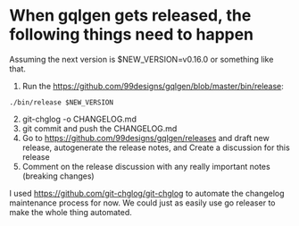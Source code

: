 # When gqlgen gets released, the following things need to happen
Assuming the next version is $NEW_VERSION=v0.16.0 or something like that.

1. Run the https://github.com/99designs/gqlgen/blob/master/bin/release:
```
./bin/release $NEW_VERSION
```
2. git-chglog -o CHANGELOG.md
3. git commit and push the CHANGELOG.md
4. Go to https://github.com/99designs/gqlgen/releases and draft new release, autogenerate the release notes, and Create a discussion for this release
5. Comment on the release discussion with any really important notes (breaking changes)

I used https://github.com/git-chglog/git-chglog to automate the changelog maintenance process for now. We could just as easily use go releaser to make the whole thing automated.


